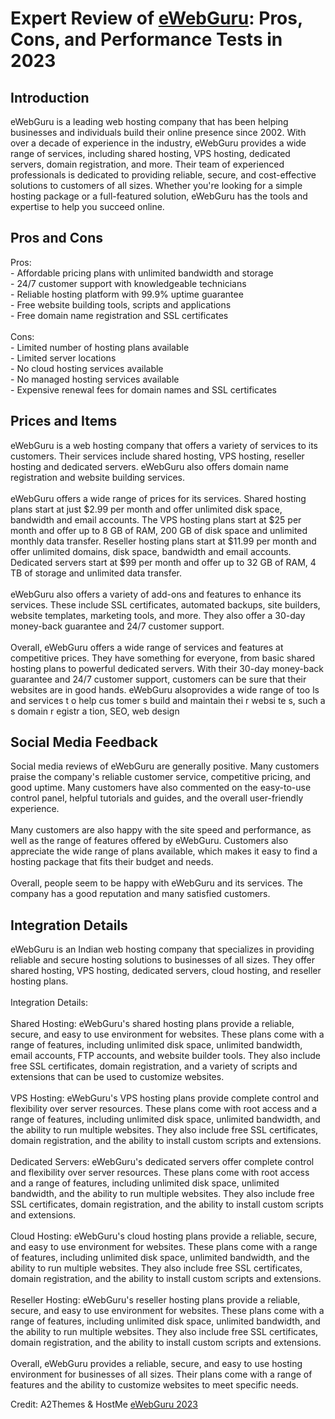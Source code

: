 <h1>Expert Review of <a href="https://a2themes.com/ewebguru-reviews">eWebGuru</a>: Pros, Cons, and Performance Tests in 2023</h1>
<h2>Introduction</h2>
eWebGuru is a leading web hosting company that has been helping businesses and individuals build their online presence since 2002. With over a decade of experience in the industry, eWebGuru provides a wide range of services, including shared hosting, VPS hosting, dedicated servers, domain registration, and more. Their team of experienced professionals is dedicated to providing reliable, secure, and cost-effective solutions to customers of all sizes. Whether you're looking for a simple hosting package or a full-featured solution, eWebGuru has the tools and expertise to help you succeed online.
<h2>Pros and Cons</h2>
Pros:<br>  - Affordable pricing plans with unlimited bandwidth and storage <br>  - 24/7 customer support with knowledgeable technicians <br>  - Reliable hosting platform with 99.9% uptime guarantee <br>  - Free website building tools, scripts and applications <br>  - Free domain name registration and SSL certificates <br><br>Cons: <br>  - Limited number of hosting plans available <br>  - Limited server locations <br>  - No cloud hosting services available <br>  - No managed hosting services available <br>  - Expensive renewal fees for domain names and SSL certificates
<h2>Prices and Items</h2>
eWebGuru is a web hosting company that offers a variety of services to its customers. Their services include shared hosting, VPS hosting, reseller hosting and dedicated servers. eWebGuru also offers domain name registration and website building services. <br><br>eWebGuru offers a wide range of prices for its services. Shared hosting plans start at just $2.99 per month and offer unlimited disk space, bandwidth and email accounts. The VPS hosting plans start at $25 per month and offer up to 8 GB of RAM, 200 GB of disk space and unlimited monthly data transfer. Reseller hosting plans start at $11.99 per month and offer unlimited domains, disk space, bandwidth and email accounts. Dedicated servers start at $99 per month and offer up to 32 GB of RAM, 4 TB of storage and unlimited data transfer. <br><br>eWebGuru also offers a variety of add-ons and features to enhance its services. These include SSL certificates, automated backups, site builders, website templates, marketing tools, and more. They also offer a 30-day money-back guarantee and 24/7 customer support. <br><br>Overall, eWebGuru offers a wide range of services and features at competitive prices. They have something for everyone, from basic shared hosting plans to powerful dedicated servers. With their 30-day money-back guarantee and 24/7 customer support, customers can be sure that their websites are in good hands. eWebGuru alsoprovides a wide range of too ls and services t o help cus tomer s build and maintain thei r websi te s, such a s domain r egistr a tion, SEO, web design
<h2>Social Media Feedback</h2>
Social media reviews of eWebGuru are generally positive. Many customers praise the company's reliable customer service, competitive pricing, and good uptime. Many customers have also commented on the easy-to-use control panel, helpful tutorials and guides, and the overall user-friendly experience.<br><br>Many customers are also happy with the site speed and performance, as well as the range of features offered by eWebGuru. Customers also appreciate the wide range of plans available, which makes it easy to find a hosting package that fits their budget and needs.<br><br>Overall, people seem to be happy with eWebGuru and its services. The company has a good reputation and many satisfied customers.
<h2>Integration Details</h2>
eWebGuru is an Indian web hosting company that specializes in providing reliable and secure hosting solutions to businesses of all sizes. They offer shared hosting, VPS hosting, dedicated servers, cloud hosting, and reseller hosting plans. <br><br>Integration Details:<br><br>Shared Hosting: eWebGuru's shared hosting plans provide a reliable, secure, and easy to use environment for websites. These plans come with a range of features, including unlimited disk space, unlimited bandwidth, email accounts, FTP accounts, and website builder tools. They also include free SSL certificates, domain registration, and a variety of scripts and extensions that can be used to customize websites.<br><br>VPS Hosting: eWebGuru's VPS hosting plans provide complete control and flexibility over server resources. These plans come with root access and a range of features, including unlimited disk space, unlimited bandwidth, and the ability to run multiple websites. They also include free SSL certificates, domain registration, and the ability to install custom scripts and extensions.<br><br>Dedicated Servers: eWebGuru's dedicated servers offer complete control and flexibility over server resources. These plans come with root access and a range of features, including unlimited disk space, unlimited bandwidth, and the ability to run multiple websites. They also include free SSL certificates, domain registration, and the ability to install custom scripts and extensions.<br><br>Cloud Hosting: eWebGuru's cloud hosting plans provide a reliable, secure, and easy to use environment for websites. These plans come with a range of features, including unlimited disk space, unlimited bandwidth, and the ability to run multiple websites. They also include free SSL certificates, domain registration, and the ability to install custom scripts and extensions.<br><br>Reseller Hosting: eWebGuru's reseller hosting plans provide a reliable, secure, and easy to use environment for websites. These plans come with a range of features, including unlimited disk space, unlimited bandwidth, and the ability to run multiple websites. They also include free SSL certificates, domain registration, and the ability to install custom scripts and extensions.<br><br>Overall, eWebGuru provides a reliable, secure, and easy to use hosting environment for businesses of all sizes. Their plans come with a range of features and the ability to customize websites to meet specific needs.
<p>Credit: A2Themes & HostMe <a href="https://a2themes.com/ewebguru-reviews">eWebGuru 2023</a></p>